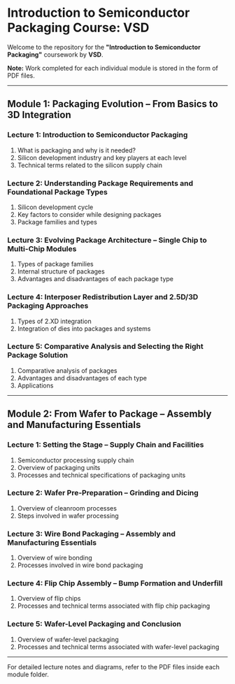# Introduction to Semiconductor Packaging Course: VSD

Welcome to the repository for the **"Introduction to Semiconductor Packaging"** coursework by **VSD**.

**Note:** Work completed for each individual module is stored in the form of PDF files.

---

## Module 1: Packaging Evolution – From Basics to 3D Integration

### Lecture 1: Introduction to Semiconductor Packaging
1. What is packaging and why is it needed?
2. Silicon development industry and key players at each level
3. Technical terms related to the silicon supply chain

### Lecture 2: Understanding Package Requirements and Foundational Package Types
1. Silicon development cycle
2. Key factors to consider while designing packages
3. Package families and types

### Lecture 3: Evolving Package Architecture – Single Chip to Multi-Chip Modules
1. Types of package families
2. Internal structure of packages
3. Advantages and disadvantages of each package type

### Lecture 4: Interposer Redistribution Layer and 2.5D/3D Packaging Approaches
1. Types of 2.XD integration
2. Integration of dies into packages and systems

### Lecture 5: Comparative Analysis and Selecting the Right Package Solution
1. Comparative analysis of packages
2. Advantages and disadvantages of each type
3. Applications

---

## Module 2: From Wafer to Package – Assembly and Manufacturing Essentials

### Lecture 1: Setting the Stage – Supply Chain and Facilities
1. Semiconductor processing supply chain
2. Overview of packaging units
3. Processes and technical specifications of packaging units

### Lecture 2: Wafer Pre-Preparation – Grinding and Dicing
1. Overview of cleanroom processes
2. Steps involved in wafer processing

### Lecture 3: Wire Bond Packaging – Assembly and Manufacturing Essentials
1. Overview of wire bonding
2. Processes involved in wire bond packaging

### Lecture 4: Flip Chip Assembly – Bump Formation and Underfill
1. Overview of flip chips
2. Processes and technical terms associated with flip chip packaging

### Lecture 5: Wafer-Level Packaging and Conclusion
1. Overview of wafer-level packaging
2. Processes and technical terms associated with wafer-level packaging

---

For detailed lecture notes and diagrams, refer to the PDF files inside each module folder.
